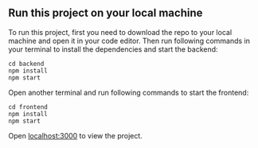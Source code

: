 ## Run this project on your local machine

To run this project, first you need to download the repo to your local machine and open it in your code editor. Then run following commands in your terminal to install the dependencies and start the backend:

```
cd backend
npm install
npm start
```

Open another terminal and run following commands to start the frontend:

```
cd frontend
npm install
npm start
```

Open [localhost:3000](https://localhost:3000) to view the project.
